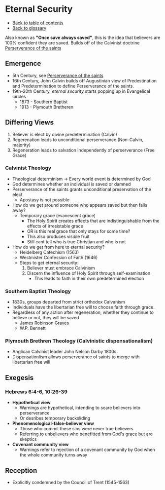 # Eternal Security
- [Back to table of contents](README.md)
- [Back to glossary](Glossary.md)

Also known as **"Once save always saved"**, this is the idea that believers are 100% confident they are saved. 
Builds off of the Calvinist doctrine [Perserverance of the saints](Perserverance_Of_The_Saints.md)

## Emergence
- 5th Century, see [Perserverance of the saints](Perserverance_Of_The_Saints.md)
- 16th Century, John Calvin builds off Augustinian view of Predestination and Predetermination to define Perserverance of the saints.
- 19th-20th Century, *eternal security* starts popping up in Evangelical circles 
    - 1873 - Southern Baptist
    - 1913 - Plymouth Bretheren

## Differing Views
1. Believer is elect by divine predetermination (Calvin)
2. Regerenation leads to unconditional perserverance (Non-Calvin, majority)
3. Regeneration leads to salvation independently of perserverance (Free Grace)

### Calvinist Theology
- Theological determinism -> Every world event is determined by God
- God determines whether an individual is saved or damned
- Perserverance of the saints grants unconditional preservation of  the elect
    - Apostasy is not possible
- How do we get around someone who appears saved but then falls away?
    - Temporary grace (evanescent grace)
        - The Holy Spirit creates effects that are indistinguishable from the effects of irresistable grace
        - OR is this real grace that only stays for some time?
        - This also produces visible fruit 
        - Still cant tell who is true Christian and who is not
- How do we get from here to eternal security?
    - Heidelberg Catechism (1563)
    - Westmister Confession of Faith (1646)
    - Steps to get eternal security:
        1. Believer must embrace Calvinism
        2. Discern the influence of Holy Spirit through self-examination
            - This leads to faith in their own predetermined election

### Southern Baptist Theology
- 1830s, groups departed from strict orthodox Calvanism
- Individuals have the libertarian free will to choose faith through grace.
- Regardless of any action after regeneration, whether they continue to believe or not, they will be saved
    - James Robinson Graves
    - W.P. Bennett

### Plymouth Brethren Theology (Calvinistic dispensationalism)
- Anglican Calvinist leader John Nelson Darby 1800s
- Dispensationlism allows perserverance of saints to merge with libertarian free will

## Exegesis
### Hebrews 6:4-6, 10:26-39
- **Hypothetical view**
    - Warnings are hypothetical, intending to scare believers into perserverance
    - Or desribes temporary backsliding
- **Phenomenological-false-believer view**
    - Those who commit these sins were never true believers
    - Referring to unbelievers who benefitted from God's grace but are skeptics
- **Covenant community view**
    - Warnings refer to rejection of a covenant community by God when the whole community turns away



## Reception
- Explicitly condemned by the Council of Trent (1545-1563)






